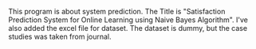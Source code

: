 This program is about system prediction. The Title is "Satisfaction Prediction System for Online Learning using Naive Bayes Algorithm".
I've also added the excel file for dataset.
The dataset is dummy, but the case studies was taken from journal.
